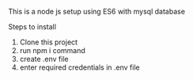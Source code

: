 This is a node js setup using ES6 with mysql database

Steps to install

1. Clone this project
2. run npm i command
3. create .env file
4. enter required credentials in .env file